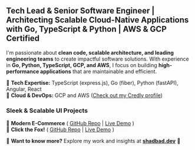 ## Tech Lead & Senior Software Engineer | Architecting Scalable Cloud-Native Applications with Go, TypeScript & Python | AWS & GCP Certified

I'm passionate about **clean code, scalable architecture, and leading engineering teams** to create impactful software solutions. With experience in **Go, Python, TypeScript, GCP, and AWS**, I focus on building **high-performance applications** that are maintainable and efficient.

🔹 **Tech Expertise:** TypeScript (express.js), Go (fiber), Python (fastAPI), Angular, React  
🔹 **Cloud & DevOps:** GCP and AWS ([Check out my Credly profile](https://www.credly.com/users/sina-akbari-shadbad/))

### Sleek & Scalable UI Projects
🔹 **Modern E-Commerce** ( [GitHub Repo](https://github.com/shadbad/react-based-shopify-craft-theme) | [Live Demo](https://shadbad.github.io/react-based-shopify-craft-theme/) )   
🔹 **Click the Fox!** ( [GitHub Repo](https://github.com/shadbad/click-the-fox) | [Live Demo](https://shadbad.github.io/click-the-fox/) )  

🎯 **Want to know more?** Explore my work and insights at **[shadbad.dev](https://shadbad.dev)** 🚀 
